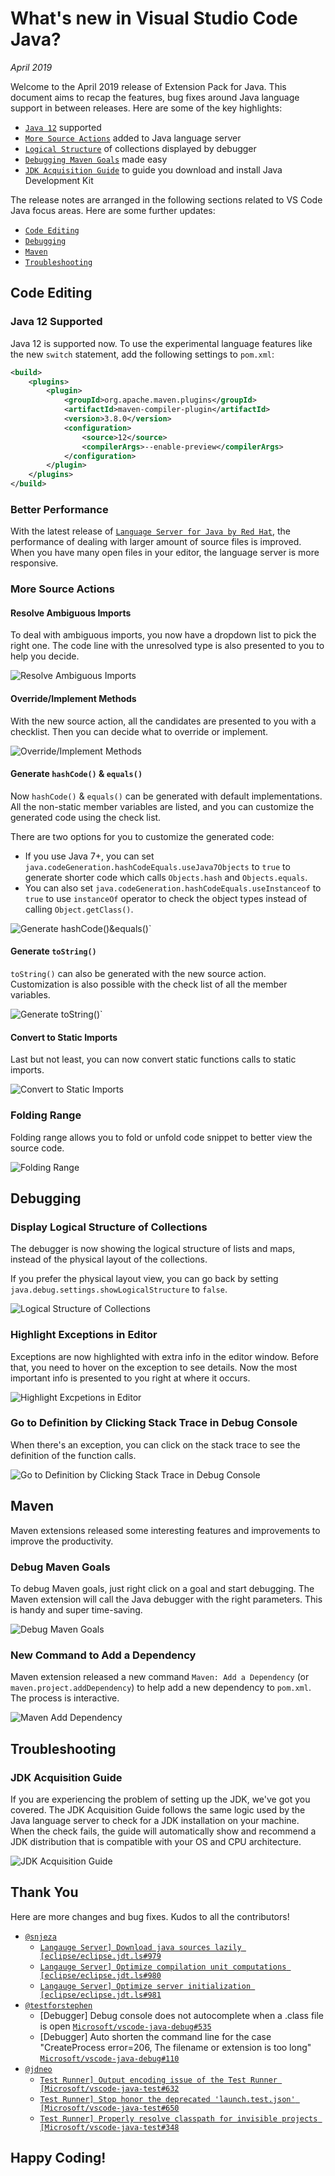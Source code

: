 # What's new in Visual Studio Code Java?

_April 2019_

Welcome to the April 2019 release of Extension Pack for Java. This document aims
to recap the features, bug fixes around Java language support in between
releases. Here are some of the key highlights:

-   [`Java 12`](#java-12-supported) supported
-   [`More Source Actions`](#more-source-actions) added to Java language server
-   [`Logical Structure`](#display-logical-structure-of-collections) of
    collections displayed by debugger
-   [`Debugging Maven Goals`](#debug-maven-goals) made easy
-   [`JDK Acquisition Guide`](#jdk-acquisition-guide) to guide you download and
    install Java Development Kit

The release notes are arranged in the following sections related to VS Code Java
focus areas. Here are some further updates:

-   [`Code Editing`](#code-editing)
-   [`Debugging`](#debugging)
-   [`Maven`](#maven)
-   [`Troubleshooting`](#troubleshooting)

## Code Editing

### Java 12 Supported

Java 12 is supported now. To use the experimental language features like the new
`switch` statement, add the following settings to `pom.xml`:

```xml
<build>
    <plugins>
        <plugin>
            <groupId>org.apache.maven.plugins</groupId>
            <artifactId>maven-compiler-plugin</artifactId>
            <version>3.8.0</version>
            <configuration>
                <source>12</source>
                <compilerArgs>--enable-preview</compilerArgs>
            </configuration>
        </plugin>
    </plugins>
</build>
```

### Better Performance

With the latest release of
[`Language Server for Java by Red Hat`](HTTPS://marketplace.visualstudio.com/items?itemName=redhat.java),
the performance of dealing with larger amount of source files is improved. When
you have many open files in your editor, the language server is more responsive.

### More Source Actions

#### Resolve Ambiguous Imports

To deal with ambiguous imports, you now have a dropdown list to pick the right
one. The code line with the unresolved type is also presented to you to help you
decide.

![`Resolve Ambiguous Imports`](HTTPS://github.com/Microsoft/vscode-java-pack/raw/main/release-notes/v0.7.0/java.organize.imports.gif)

#### Override/Implement Methods

With the new source action, all the candidates are presented to you with a
checklist. Then you can decide what to override or implement.

![`Override/Implement Methods`](HTTPS://github.com/Microsoft/vscode-java-pack/raw/main/release-notes/v0.7.0/java.implement.methods.gif)

#### Generate `hashCode()` & `equals()`

Now `hashCode()` & `equals()` can be generated with default implementations. All
the non-static member variables are listed, and you can customize the generated
code using the check list.

There are two options for you to customize the generated code:

-   If you use Java 7+, you can set
    `java.codeGeneration.hashCodeEquals.useJava7Objects` to `true` to generate
    shorter code which calls `Objects.hash` and `Objects.equals`.
-   You can also set `java.codeGeneration.hashCodeEquals.useInstanceof` to
    `true` to use `instanceOf` operator to check the object types instead of
    calling `Object.getClass()`.

![`Generate `hashCode()` & `equals()`](HTTPS://github.com/Microsoft/vscode-java-pack/raw/main/release-notes/v0.7.0/java.hashcode.equals.gif)

#### Generate `toString()`

`toString()` can also be generated with the new source action. Customization is
also possible with the check list of all the member variables.

![`Generate `toString()`](HTTPS://github.com/Microsoft/vscode-java-pack/raw/main/release-notes/v0.7.0/java.generate.tostring.gif)

#### Convert to Static Imports

Last but not least, you can now convert static functions calls to static
imports.

![`Convert to Static Imports`](HTTPS://github.com/Microsoft/vscode-java-pack/raw/main/release-notes/v0.7.0/java.convert.static.import.gif)

### Folding Range

Folding range allows you to fold or unfold code snippet to better view the
source code.

![`Folding Range`](HTTPS://github.com/Microsoft/vscode-java-pack/raw/main/release-notes/v0.7.0/java.folding.range.gif)

## Debugging

### Display Logical Structure of Collections

The debugger is now showing the logical structure of lists and maps, instead of
the physical layout of the collections.

If you prefer the physical layout view, you can go back by setting
`java.debug.settings.showLogicalStructure` to `false`.

![`Logical Structure of Collections`](HTTPS://github.com/Microsoft/vscode-java-pack/raw/main/release-notes/v0.7.0/java.debug.logical.structure.gif)

### Highlight Exceptions in Editor

Exceptions are now highlighted with extra info in the editor window. Before
that, you need to hover on the exception to see details. Now the most important
info is presented to you right at where it occurs.

![`Highlight Excpetions in Editor`](HTTPS://github.com/Microsoft/vscode-java-pack/raw/main/release-notes/v0.7.0/java.debug.exception.view.gif)

### Go to Definition by Clicking Stack Trace in Debug Console

When there's an exception, you can click on the stack trace to see the
definition of the function calls.

![`Go to Definition by Clicking Stack Trace in Debug Console`](HTTPS://github.com/Microsoft/vscode-java-pack/raw/main/release-notes/v0.7.0/debug.gtd.stack.trace.gif)

## Maven

Maven extensions released some interesting features and improvements to improve
the productivity.

### Debug Maven Goals

To debug Maven goals, just right click on a goal and start debugging. The Maven
extension will call the Java debugger with the right parameters. This is handy
and super time-saving.

![`Debug Maven Goals`](HTTPS://github.com/Microsoft/vscode-java-pack/raw/main/release-notes/v0.7.0/maven.debug.goals.gif)

### New Command to Add a Dependency

Maven extension released a new command `Maven: Add a Dependency` (or
`maven.project.addDependency`) to help add a new dependency to `pom.xml`. The
process is interactive.

![`Maven Add Dependency`](HTTPS://github.com/Microsoft/vscode-java-pack/raw/main/release-notes/v0.7.0/maven.add.dependency.gif)

## Troubleshooting

### JDK Acquisition Guide

If you are experiencing the problem of setting up the JDK, we've got you
covered. The JDK Acquisition Guide follows the same logic used by the Java
language server to check for a JDK installation on your machine. When the check
fails, the guide will automatically show and recommend a JDK distribution that
is compatible with your OS and CPU architecture.

![`JDK Acquisition Guide`](HTTPS://github.com/Microsoft/vscode-java-pack/raw/main/release-notes/v0.7.0/jdk.acquisition.guide.gif)

## Thank You

Here are more changes and bug fixes. Kudos to all the contributors!

-   [`@snjeza`](HTTPS://github.com/snjeza)
    -   [`Langauge Server] Download java sources lazily [eclipse/eclipse.jdt.ls#979`](HTTPS://github.com/eclipse/eclipse.jdt.ls/issues/979)
    -   [`Langauge Server] Optimize compilation unit computations [eclipse/eclipse.jdt.ls#980`](HTTPS://github.com/eclipse/eclipse.jdt.ls/issues/980)
    -   [`Langauge Server] Optimize server initialization [eclipse/eclipse.jdt.ls#981`](HTTPS://github.com/eclipse/eclipse.jdt.ls/issues/981)
-   [`@testforstephen`](HTTPS://github.com/testforstephen)
    -   [Debugger] Debug console does not autocomplete when a .class file is
        open
        [`Microsoft/vscode-java-debug#535`](HTTPS://github.com/Microsoft/vscode-java-debug/issues/535)
    -   [Debugger] Auto shorten the command line for the case "CreateProcess
        error=206, The filename or extension is too long"
        [`Microsoft/vscode-java-debug#110`](HTTPS://github.com/Microsoft/vscode-java-debug/issues/110)
-   [`@jdneo`](HTTPS://github.com/jdneo)
    -   [`Test Runner] Output encoding issue of the Test Runner [Microsoft/vscode-java-test#632`](HTTPS://github.com/Microsoft/vscode-java-test/issues/632)
    -   [`Test Runner] Stop honor the deprecated 'launch.test.json' [Microsoft/vscode-java-test#650`](HTTPS://github.com/Microsoft/vscode-java-test/issues/650)
    -   [`Test Runner] Properly resolve classpath for invisible projects [Microsoft/vscode-java-test#348`](HTTPS://github.com/Microsoft/vscode-java-test/issues/348#issuecomment-480687978)

## Happy Coding!

